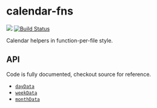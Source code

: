 # calendar-fns
[![](http://img.shields.io/npm/v/calendar-fns.svg)](https://www.npmjs.org/package/calendar-fns)
[![Build Status](https://travis-ci.org/kossnocorp/calendar-fns.svg)](https://travis-ci.org/kossnocorp/calendar-fns)


Calendar helpers in function-per-file style.

## API

Code is fully documented, checkout source for reference.

* [`dayData`](./src/day_data.js)
* [`weekData`](./src/week_data.js)
* [`monthData`](./src/week_data.js)


